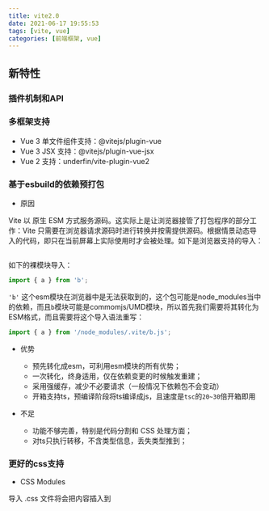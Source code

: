 ```yaml
---
title: vite2.0
date: 2021-06-17 19:55:53
tags: [vite, vue]
categories: [前端框架, vue]
---
```


## 新特性

### 插件机制和API

### 多框架支持

+ Vue 3 单文件组件支持：@vitejs/plugin-vue
+ Vue 3 JSX 支持：@vitejs/plugin-vue-jsx
+ Vue 2 支持：underfin/vite-plugin-vue2

### 基于esbuild的依赖预打包

+ 原因

Vite 以 原生 ESM 方式服务源码。这实际上是让浏览器接管了打包程序的部分工作：Vite 只需要在浏览器请求源码时进行转换并按需提供源码。根据情景动态导入的代码，即只在当前屏幕上实际使用时才会被处理。如下是浏览器支持的导入：

```javascript

```

如下的裸模块导入：

```javascript
import { a } from 'b';
```

`'b'` 这个esm模块在浏览器中是无法获取到的，这个包可能是node_modules当中的依赖，而且`b`模块可能是commomjs/UMD模块，所以首先我们需要将其转化为ESM格式，而且需要将这个导入语法重写：

```javascript
import { a } from '/node_modules/.vite/b.js';
```

+ 优势
  + 预先转化成esm，可利用esm模块的所有优势；
  + 一次转化，终身适用，仅在依赖变更的时候触发重建；
  + 采用强缓存，减少不必要请求（一般情况下依赖包不会变动）
  + 开箱支持ts，预编译阶段将ts编译成js，且速度是`tsc`的`20~30`倍开箱即用

+ 不足
  + 功能不够完善，特别是代码分割和 CSS 处理方面；
  + 对ts只执行转移，不含类型信息，丢失类型推到；

### 更好的css支持

+ CSS Modules

导入 .css 文件将会把内容插入到 <style> 标签中，同时也带有 HMR 支持。
任何以 .module.css 为后缀名的 CSS 文件都被认为是一个 CSS modules 文件。导入这样的文件会返回一个相应的模块对象：

```css
/* example.module.css */
.red {
  color: red;
}
```

```javascript
import classes from './example.module.css'
document.getElementById('foo').className = classes.red
```

+ CSS 预处理器

Vite 也提供了对 .scss, .sass, .less, .styl 和 .stylus 文件的内置支持,只需要安装特定的预处理器依赖本身即可获得支持；


### ssr支持



### 旧浏览器支持

Vite 默认只支持原生支持 ESM 的现代浏览器，但可以通过官方的 @vitejs/plugin-legacy 来支持旧浏览器。legacy 插件会自动额外生成一个针对旧浏览器的包，并且在 html 中插入根据浏览器 ESM 支持来选择性加载对应包的代码
